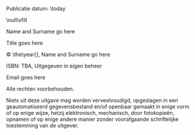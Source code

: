 Publicatie datum: \today

\null\vfill


Name and Surname go here

Title goes here

© \the\year{}, Name and Surname go here

ISBN: TBA, Uitgegeven in eigen beheer

Email goes here

Alle rechten voorbehouden.

Niets uit deze uitgave mag worden verveelvoudigd, opgeslagen in een  geautomatiseerd gegevensbestand en/of openbaar gemaakt in enige vorm of  op enige wijze, hetzij elektronisch, mechanisch, door fotokopieën,  opnamen of op enige andere manier zonder voorafgaande schriftelijke  toestemming van de uitgever.